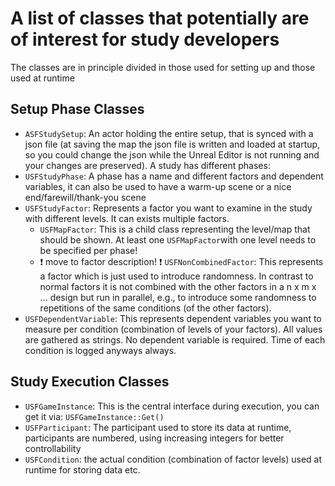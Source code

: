 # A list of classes that potentially are of interest for study developers

The classes are in principle divided in those used for setting up and those used at runtime

## Setup Phase Classes

* ``ASFStudySetup``: An actor holding the entire setup, that is synced with a json file (at saving the map the json file is written and loaded at startup, so you could change the json while the Unreal Editor is not running and your changes are preserved). A study has different phases:
* ``USFStudyPhase``: A phase has a name and different factors and dependent variables, it can also be used to have a warm-up scene or a nice end/farewill/thank-you scene
* ``USFStudyFactor``: Represents a factor you want to examine in the study with different levels. It can exists multiple factors. 
  * ``USFMapFactor``: This is a child class representing the level/map that should be shown. At least one ``USFMapFactor``with one level needs to be specified per phase!
  * :exclamation: move to factor description! :exclamation: ``USFNonCombinedFactor``: This represents a factor which is just used to introduce randomness. In contrast to normal factors it is not combined with the other factors in a n x m x ... design but run in parallel, e.g., to introduce some randomness to repetitions of the same conditions (of the other factors).
* ``USFDependentVariable``: This represents dependent variables you want to measure per condition (combination of levels of your factors). All values are gathered as strings. No dependent variable is required. Time of each condition is logged anyways always.

## Study Execution Classes

* ``USFGameInstance``: This is the central interface during execution, you can get it via: ``USFGameInstance::Get()``
* ``USFParticipant``: The participant used to store its data at runtime, participants are numbered, using increasing integers for better controllability
* ``USFCondition``: the actual condition (combination of factor levels) used at runtime for storing data etc.

